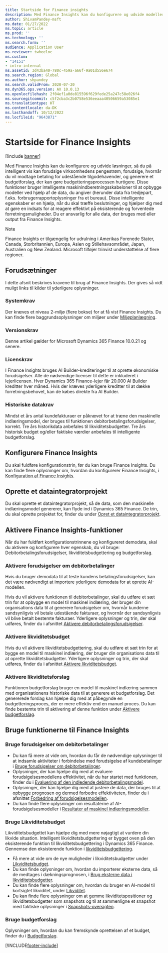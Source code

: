```yaml
---
title: Startside for Finance insights
description: Med Finance Insights kan du konfigurere og udvide modeller, så du præcist og intelligent kan forudsige virksomhedens pengestrøm, forudsige, hvornår du vil modtage betaling for udestående tilgodehavender, og generere et budgetforslag, der kan gøre budgetteringsprocessen hurtigere. Alle disse funktioner er baseret på intelligente Machine Learning-modeller.
author: ShivamPandey-msft
ms.date: 01/27/2022
ms.topic: article
ms.prod: ''
ms.technology: ''
ms.search.form: ''
audience: Application User
ms.reviewer: twheeloc
ms.custom:
- "14151"
- intro-internal
ms.assetid: 3d43ba40-780c-459a-a66f-9a01d556e674
ms.search.region: Global
ms.author: shpandey
ms.search.validFrom: 2020-07-20
ms.dyn365.ops.version: AX 10.0.13
ms.openlocfilehash: 2f04ef1a0de815596f629fede25a247c58e026f4
ms.sourcegitcommit: c5f2cba3c2b0758e536eeaaa40506659a53085e1
ms.translationtype: HT
ms.contentlocale: da-DK
ms.lasthandoff: 10/12/2022
ms.locfileid: "9643871"
---
```

# <a name="finance-insights-home-page"></a>Startside for Finance Insights

[!include [banner](../includes/banner.md)]

Med Finance Insights kan du konfigurere og udvide løsninger, så du på intelligent vis kan forudsige virksomhedens pengestrøm, forudsige, hvornår du vil modtage betaling for udestående tilgodehavender, og generere et budgetforslag, der kan gøre budgetteringsprocessen hurtigere. Disse funktioner bruger intelligente maskinindberetningsskabeloner til at opbygge modeller ved hjælp af de data, du angiver (herunder data fra tredjepart, f.eks. forbrugerrapportoplysninger fra et bureau). Disse intelligente egenskaber er en hjælp, når du skal træffe beslutninger, og hjælper dig med at gøre en indsats for at reagere effektivt på eksisterende og forventede forretningsmuligheder. Du er ansvarlig for alle data, der bruges med eller output fra Finance Insights.

> [!NOTE]
> Finance Insights er tilgængelig for udrulning i Amerikas Forenede Stater, Canada, Storbritannien, Europa, Asien og Stillehavsområdet, Japan, Australien og New Zealand. Microsoft tilføjer trinvist understøttelse af flere regioner.

## <a name="prerequisites"></a>Forudsætninger

I dette afsnit beskrives kravene til brug af Finance Insights. Der gives så vidt muligt links til kilder til yderligere oplysninger.

### <a name="system-requirements"></a>Systemkrav

Der kræves et niveau 2-miljø (flere bokse) for at få vist Finance Insights. Du kan finde flere baggrundsoplysninger om miljøer under [Miljøplanlægning](../../fin-ops-core/fin-ops/imp-lifecycle/environment-planning.md).

### <a name="version-requirements"></a>Versionskrav

Denne artikel gælder for Microsoft Dynamics 365 Finance 10.0.21 og senere.

### <a name="license-requirements"></a>Licenskrav

I Finance Insights bruges AI Builder-krediteringer til at oprette økonomiske forudsigelser. Alle de nødvendige licenser til dette er inkluderet i lejerlicensen. Hver Dynamics 365 Finance-lejer får 20.000 AI Builder kreditter hver måned. Hvis der kræves yderligere kreditter til at dække forretningsbehovet, kan de købes direkte fra AI Builder.

### <a name="historical-data-requirements"></a>Historiske datakrav

Mindst et års antal kundefakturaer er påkrævet for at træne den maskinelle indlæringsmodel, der bruges til funktionen debitorbetalingsforudsigelser, korrekt. Tre års historikdata anbefales til likviditetsbudgetter. Tre års historisk budget og/eller faktiske værdier anbefales til intelligente budgetforslag.

## <a name="configure-finance-insights"></a>Konfigurere Finance Insights

Du skal fuldføre konfigurationstrin, før du kan bruge Finance Insights. Du kan finde flere oplysninger om, hvordan du konfigurerer Finance Insights, i [Konfiguration af Finance Insights](configure-for-fin-insites.md).

## <a name="create-a-data-integrator-project"></a>Oprette et dataintegratorprojekt

Du skal oprette et dataintegratorprojekt, så de data, som den maskinelle indlæringsmodel genererer, kan flyde ind i Dynamics 365 Finance. De trin, du skal oprette projektet for, finder du under [Opret et dataintegratorprojekt](create-data-integrate-project.md).

## <a name="enable-finance-insights-capabilities"></a>Aktivere Finance Insights-funktioner

Når du har fuldført konfigurationstrinnene og konfigureret demodata, skal du aktivere og konfigurere hver egenskab, du vil bruge: Debitorbetalingsforudsigelser, likviditetsbudgettering og budgetforslag.

### <a name="enable-customer-payment-predictions"></a>Aktivere forudsigelser om debitorbetalinger
Hvis du bruger demodata til at teste kundens betalingsforudsigelser, kan det være nødvendigt at importere yderligere demodata for at oprette AI-modellen. 

Hvis du vil aktivere funktionen til debitorbetalinger, skal du udføre et sæt trin for at opbygge en model til maskinel indlæring, der bruger din organisations data til at generere forudsigelser om, hvornår kunderne sandsynligvis vil betale udestående fakturaer, og hvornår der sandsynligvis vil blive betalt bestemte fakturaer. Yderligere oplysninger og trin, der skal udføres, finder du i afsnittet [Aktivere debitorbetalingsforudsigelser](enable-cust-paymnt-prediction.md). 

### <a name="enable-cash-flow-forecasting"></a>Aktivere likviditetsbudget
Hvis du vil aktivere likviditetsbudgettering, skal du udføre et sæt trin for at bygge en model til maskinel indlæring, der bruger din organisations data til at oprette likviditetsbudgetter. Yderligere oplysninger og trin, der skal udføres, finder du i afsnittet [Aktivere likviditetsbudget](enable-cash-flow-forecasting.md).

### <a name="enable-budget-proposals"></a>Aktivere likviditetsforslag

Funktionen budgetforslag bruger en model til maskinel indlæring sammen med organisationens historiske data til at generere et budgetforslag. Det genererede forslag kan hjælpe dig med at påbegynde en budgetteringsproces, der er mere effektiv end en manuel proces. Du kan finde bestemte trin til aktivering af denne funktion under [Aktivere budgetforslag](enable-budget-proposal.md). 

## <a name="using-finance-insights-features"></a>Bruge funktionerne til Finance Insights

### <a name="using-customer-payment-predictions"></a>Bruge forudsigelser om debitorbetalinger

- Du kan få mere at vide om, hvordan du får de nødvendige oplysninger til at indsamle aktiviteter i forbindelse med forudsigelse af kundebetalinger i [Bruge forudsigelser om debitorbetalinger](use-customer-payment-predictions.md).
- Oplysninger, der kan hjælpe dig med at evaluere forudsigelsesmodellens effektivitet, når du har startet med funktionen, finder du i [Evaluering af den indledende debitorbetalingsmodel](evaluate-payment-prediction.md).
- Oplysninger, der kan hjælpe dig med at justere de data, der bruges til at opbygge prognosen og dermed forbedre effektiviteten, finder du i afsnittet [Forbedring af forudsigelsesmodellen](improve-model.md).
- Du kan finde flere oplysninger om resultaterne af AI-forudsigelsesmodeller i [Resultater af maskinel indlæringsmodeller](confusion-matrix.md).

### <a name="using-cash-flow-forecasts"></a>Bruge Likviditetsbudget

Likviditetsbudgettet kan hjælpe dig med mere nøjagtigt at vurdere din likvide situation. Intelligent likviditetsbudgettering er bygget oven på den eksisterende funktion til likviditetsbudgettering i Dynamics 365 Finance. Gennemse den eksisterende funktion i [likviditetsbudgettering](../cash-bank-management/cash-flow-forecasting.md).

- Få mere at vide om de nye muligheder i likviditetsbudgetter under [Likviditetsbudget](cash-flow-forecast-intro.md).
- Du kan finde oplysninger om, hvordan du importerer eksterne data, så de medtages i dækningsprognosen, i [Brug eksterne data i likviditetsbudgetter](external-data-in-cash-flow.md). 
- Du kan finde flere oplysninger om, hvordan du bruger en AI-model til kortsigtet likviditet, under [Likviditet](cash-position.md).
- Du kan finde flere oplysninger om at gemme likviditetspositioner og likviditetsbudgetter som snapshots og til at sammenligne et snapshot med faktiske oplysninger i [Snapshots-oversigten](payment-snapshots.md).

### <a name="using-budget-proposal"></a>Bruge budgetforslag

Oplysninger om, hvordan du kan fremskynde oprettelsen af et budget, finder du i [Budgetforslag](budget-proposals.md). 

[!INCLUDE[footer-include](../../includes/footer-banner.md)]
